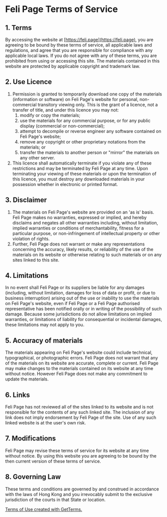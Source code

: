 # Feli Page Terms of Service
## 1. Terms
    
By accessing the website at [https://feli.page](https://feli.page), you are agreeing to be bound by these terms of service, all applicable laws and regulations, and agree that you are responsible for compliance with any applicable local laws. If you do not agree with any of these terms, you are prohibited from using or accessing this site. The materials contained in this website are protected by applicable copyright and trademark law.

## 2. Use Licence

   1. Permission is granted to temporarily download one copy of the materials (information or software) on Feli Page's website for personal, non-commercial transitory viewing only. This is the grant of a licence, not a transfer of title, and under this licence you may not:
      1. modify or copy the materials;
      2. use the materials for any commercial purpose, or for any public display (commercial or non-commercial);
      3. attempt to decompile or reverse engineer any software contained on Feli Page's website;
      4. remove any copyright or other proprietary notations from the materials; or
      5. transfer the materials to another person or "mirror" the materials on any other server.
   2. This licence shall automatically terminate if you violate any of these restrictions and may be terminated by Feli Page at any time. Upon terminating your viewing of these materials or upon the termination of this licence, you must destroy any downloaded materials in your possession whether in electronic or printed format.

## 3. Disclaimer

   1. The materials on Feli Page's website are provided on an 'as is' basis. Feli Page makes no warranties, expressed or implied, and hereby disclaims and negates all other warranties including, without limitation, implied warranties or conditions of merchantability, fitness for a particular purpose, or non-infringement of intellectual property or other violation of rights.
   2. Further, Feli Page does not warrant or make any representations concerning the accuracy, likely results, or reliability of the use of the materials on its website or otherwise relating to such materials or on any sites linked to this site.

## 4. Limitations
   
   In no event shall Feli Page or its suppliers be liable for any damages (including, without limitation, damages for loss of data or profit, or due to business interruption) arising out of the use or inability to use the materials on Feli Page's website, even if Feli Page or a Feli Page authorised representative has been notified orally or in writing of the possibility of such damage. Because some jurisdictions do not allow limitations on implied warranties, or limitations of liability for consequential or incidental damages, these limitations may not apply to you.

## 5. Accuracy of materials
   
   The materials appearing on Feli Page's website could include technical, typographical, or photographic errors. Feli Page does not warrant that any of the materials on its website are accurate, complete or current. Feli Page may make changes to the materials contained on its website at any time without notice. However Feli Page does not make any commitment to update the materials.

## 6. Links
   
   Feli Page has not reviewed all of the sites linked to its website and is not responsible for the contents of any such linked site. The inclusion of any link does not imply endorsement by Feli Page of the site. Use of any such linked website is at the user's own risk.

## 7. Modifications

   Feli Page may revise these terms of service for its website at any time without notice. By using this website you are agreeing to be bound by the then current version of these terms of service.

## 8. Governing Law
   
   These terms and conditions are governed by and construed in accordance with the laws of Hong Kong and you irrevocably submit to the exclusive jurisdiction of the courts in that State or location.

[Terms of Use created with GetTerms.](https://getterms.io/)